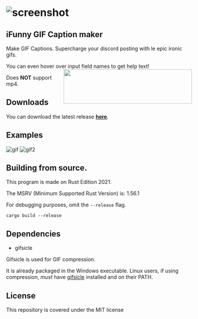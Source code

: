 # ![screenshot](https://media.discordapp.net/attachments/690220522600267780/929755673011580938/unknown.png)

## iFunny GIF Caption maker

Make GIF Captions. Supercharge your discord posting with le epic ironic gifs. 

You can even hover over input field names to get help text! 
<img align="right" width="348" height="93" src="https://media.discordapp.net/attachments/834076909557645335/929745021148729364/unknown.png">

Does **NOT** support mp4.

## Downloads

You can download the latest release **[here](https://github.com/bltzxsd/unlustig/releases/latest)**.

## Examples
![gif](https://media.discordapp.net/attachments/834076909557645335/929746951757496351/2VUqz.gif)
![gif2](https://media.discordapp.net/attachments/834076909557645335/929748427724701706/ezgif-2-5dbac32931.gif)

## Building from source.
This program is made on Rust Edition 2021. 

The MSRV (Minimum Supported Rust Version) is: 1.56.1

For debugging purposes, omit the `--release` flag.
```
cargo build --release 
```

## Dependencies

* gifsicle

Gifsicle is used for GIF compression. 

It is already packaged in the Windows executable. 
Linux users, if using compression, *must* have [gifsicle](https://www.lcdf.org/gifsicle/) installed and on their PATH.

## License 
This repository is covered under the MIT license
